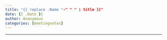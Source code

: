 ```yaml
---
title: "{{ replace .Name "-" " " | title }}"
date: {{ .Date }}
author: Anonymous
categories: [meetingnotes]
---
```


---

